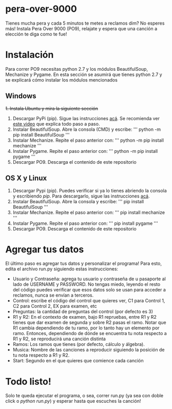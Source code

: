 # pera-over-9000
Tienes mucha pera y cada 5 minutos te metes a reclamos dim? No esperes más! Instala Pera Over 9000 (PO9), relajate y espera que una canción a elección te diga como te fue! 
# Instalación
Para correr PO9 necesitas python 2.7 y los módulos BeautifulSoup, Mechanize y Pygame. En esta sección se asumirá que tienes python 2.7 y se explicará cómo instalar los módulos mencionados
## Windows
~~1. Instala Ubuntu y mira la siguiente sección~~
1. Descargar PyPi (pip). Sigue las instrucciones [acá](https://pip.pypa.io/en/stable/installing/). Se recomienda ver [este video](https://www.youtube.com/watch?v=zPMr0lEMqpo) que explica todo paso a paso.
1. Instalar BeautifulSoup. Abre la consola (CMD) y escribe:
    '''
    python -m pip install BeautifulSoup
    '''
1. Instalar Mechanize. Repite el paso anterior con:
    '''
    python -m pip install mechanize
    '''
1. Instalar Pygame. Repite el paso anterior con:
    '''
    python -m pip install pygame
    '''
1. Descargar PO9. Descarga el contenido de este repositorio

## OS X y Linux
1. Descargar Pypi (pip). Puedes verificar si ya lo tienes abriendo la consola y escribiendo *pip*. Para descargarlo, sigue las instrucciones [acá](https://pip.pypa.io/en/stable/installing/).
1. Instalar BeautifulSoup. Abre la consola y escribe:
    '''
    pip install BeautifulSoup
    '''
1. Instalar Mechanize. Repite el paso anterior con:
   '''
   pip install mechanize
   '''
1. Instalar Pygame. Repite el paso anterior con:
    '''
    pip install pygame
    '''
1. Descargar PO9. Descarga el contenido de este repositorio
   
# Agregar tus datos

El último paso es agregar tus datos y personalizar el programa! Para esto, edita el archivo run.py siguiendo estas instrucciones:

* Usuario y Contraseña: agrega tu usuario y contraseña de u pasaporte al lado de USERNAME y PASSWORD. No tengas miedo, leyendo el resto del código puedes verificar que esos datos solo se usan para acceder a reclamos, nunca se envían a terceros.
* Control: escribe el código del control que quieres ver, C1 para Control 1, C2 para Control 2, EX para examen, etc
* Preguntas: la cantidad de preguntas del control (por defecto es 3)
* R1 y R2: En el contexto de examen, bajo R1 repruebas, entre R1 y R2 tienes que dar examen de segunda y sobre R2 pasas el ramo. Notar que R1 cambia dependiendo de tu ramo, por lo tanto hay un elemento por ramo. Entonces, dependiendo de dónde se encuentra tu nota respecto a R1 y R2, se reproducirá una canción distinta
* Ramos: Los ramos que tienes (por defecto, cálculo y álgebra).
* Musica: Nombre de las canciones a reproducir siguiendo la posición de tu nota respecto a R1 y R2.
* Start: Segundo en el que quieres que comience cada canción

# Todo  listo!
Solo te queda ejecutar el programa, o sea, correr run.py (ya sea con doble click o *python run.py*) y esperar hasta que escuches la canción!
